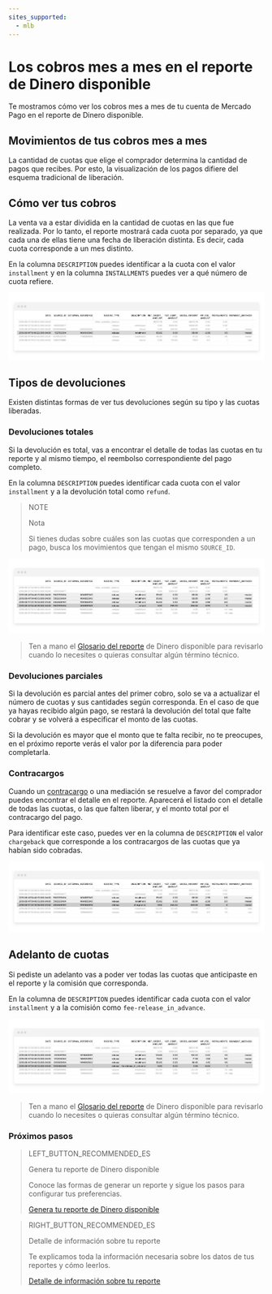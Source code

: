 ```yaml
---
sites_supported:
  - mlb
---
```


# Los cobros mes a mes en el reporte de Dinero disponible

Te mostramos cómo ver los cobros mes a mes de tu cuenta de Mercado Pago en el reporte de Dinero disponible.

## Movimientos de tus cobros mes a mes

La cantidad de cuotas que elige el comprador determina la cantidad de pagos que recibes. Por esto, la visualización de los pagos difiere del esquema tradicional de liberación.

## Cómo ver tus cobros

La venta va a estar dividida en la cantidad de cuotas en las que fue realizada. Por lo tanto, el reporte mostrará cada cuota por separado, ya que cada una de ellas tiene una fecha de liberación distinta. Es decir, cada cuota corresponde a un mes distinto. 

En la columna `DESCRIPTION` puedes identificar a la cuota con el valor `installment` y en la columna `INSTALLMENTS` puedes ver a qué número de cuota refiere.

![Ejemplo de liberación de cuota](/images/manage-account/reports/reports-information-details/pnf-liberacion-de-cuota-bank.png)

## Tipos de devoluciones

Existen distintas formas de ver tus devoluciones según su tipo y las cuotas liberadas.

### Devoluciones totales

Si la devolución es total, vas a encontrar el detalle de todas las cuotas en tu reporte y al mismo tiempo, el reembolso correspondiente del pago completo.

En la columna `DESCRIPTION` puedes identificar cada cuota con el valor `installment` y a la devolución total como `refund`. 

> NOTE
>
> Nota
>
> Si tienes dudas sobre cuáles son las cuotas que corresponden a un pago, busca los movimientos que tengan el mismo `SOURCE_ID`. 

![Ejemplo de reembolso antes de liberar alguna cuota](/images/manage-account/reports/reports-information-details/pnf-reembolso-antes-de-liberar-bank.png)

> Ten a mano el [Glosario del reporte](https://www.mercadopago.com.ar/developers/es/guides/reports/available-money/glossary/) de Dinero disponible para revisarlo cuando lo necesites o quieras consultar algún término técnico.


### Devoluciones parciales

Si la devolución es parcial antes del primer cobro, solo se va a actualizar el número de cuotas y sus cantidades según corresponda. En el caso de que ya hayas recibido algún pago, se restará la devolución del total que falte cobrar y se volverá a especificar el monto de las cuotas. 

Si la devolución es mayor que el monto que te falta recibir, no te preocupes, en el próximo reporte verás el valor por la diferencia para poder completarla.  

### Contracargos

Cuando un [contracargo](https://www.mercadopago.com.ar/developers/es/guides/manage-account/chargebacks/) o una mediación se resuelve a favor del comprador puedes encontrar el detalle en el reporte. Aparecerá el listado con el detalle de todas las cuotas, o las que falten liberar, y el monto total por el contracargo del pago. 

Para identificar este caso, puedes ver en la columna de `DESCRIPTION` el valor `chargeback` que corresponde a los contracargos de las cuotas que ya habían sido cobradas. 

![Ejemplo de contracargo](/images/manage-account/reports/reports-information-details/pnf-contracargo-luego-de-liberar-bank.png)

## Adelanto de cuotas

Si pediste un adelanto vas a poder ver todas las cuotas que anticipaste en el reporte y la comisión que corresponda. 

En la columna de `DESCRIPTION` puedes identificar cada cuota con el valor `installment` y a la comisión como `fee-release_in_advance`.

![Ejemplo de adelanto de cuotas](/images/manage-account/reports/reports-information-details/pnf-adelanto-de-cuotas-bank.png)

> Ten a mano el [Glosario del reporte](https://www.mercadopago.com.ar/developers/es/guides/reports/available-money/glossary/) de Dinero disponible para revisarlo cuando lo necesites o quieras consultar algún término técnico.


### Próximos pasos

> LEFT_BUTTON_RECOMMENDED_ES
>
> Genera tu reporte de Dinero disponible
>
> Conoce las formas de generar un reporte y sigue los pasos para configurar tus preferencias.
>
> [Genera tu reporte de Dinero disponible](https://www.mercadopago.com.ar/developers/es/guides/reports/available-money/generate/)

> RIGHT_BUTTON_RECOMMENDED_ES
>
> Detalle de información sobre tu reporte
>
> Te explicamos toda la información necesaria sobre los datos de tus reportes y cómo leerlos.
>
> [Detalle de información sobre tu reporte](https://www.mercadopago.com.ar/developers/es/guides/reports/extra/reports-information-details/)